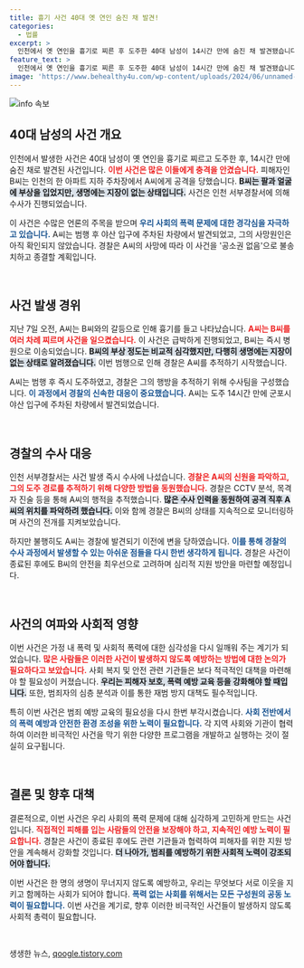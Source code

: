```yaml
---
title: 흉기 사건 40대 옛 연인 숨진 채 발견!
categories:
  - 법률
excerpt: >
  인천에서 옛 연인을 흉기로 찌른 후 도주한 40대 남성이 14시간 만에 숨진 채 발견됐습니다. 피해자는 생명에는 지장이 없지만, 이 사건의 전개는 충격적입니다. 사건의 진실이 궁금하다면 클릭하세요!
feature_text: >
  인천에서 옛 연인을 흉기로 찌른 후 도주한 40대 남성이 14시간 만에 숨진 채 발견됐습니다. 피해자는 생명에는 지장이 없지만, 이 사건의 전개는 충격적입니다. 사건의 진실이 궁금하다면 클릭하세요!
image: 'https://www.behealthy4u.com/wp-content/uploads/2024/06/unnamed-file.png'
---
```


<p><img src="https://www.behealthy4u.com/wp-content/uploads/2024/06/unnamed-file.png" alt="info 속보" /></p>

<h2 data-ke-size="size26">40대 남성의 사건 개요</h2>

<p data-ke-size="size16">인천에서 발생한 사건은 40대 남성이 옛 연인을 흉기로 찌르고 도주한 후, 14시간 만에 숨진 채로 발견된 사건입니다. <b><span style="color: #ee2323;">이번 사건은 많은 이들에게 충격을 안겼습니다.</span></b> 피해자인 B씨는 인천의 한 아파트 지하 주차장에서 A씨에게 공격을 당했습니다. <b><span style="background-color: #21538527;">B씨는 팔과 얼굴에 부상을 입었지만, 생명에는 지장이 없는 상태입니다.</span></b> 사건은 인천 서부경찰서에 의해 수사가 진행되었습니다.</p>

<p data-ke-size="size16">이 사건은 수많은 언론의 주목을 받으며 <b><span style="color: #1a5490;">우리 사회의 폭력 문제에 대한 경각심을 자극하고 있습니다.</span></b> A씨는 범행 후 야산 입구에 주차된 차량에서 발견되었고, 그의 사망원인은 아직 확인되지 않았습니다. 경찰은 A씨의 사망에 따라 이 사건을 '공소권 없음'으로 불송치하고 종결할 계획입니다.</p>

<p data-ke-size="size16">&nbsp;</p>

<h2 data-ke-size="size26">사건 발생 경위</h2>

<p data-ke-size="size16">지난 7일 오전, A씨는 B씨와의 갈등으로 인해 흉기를 들고 나타났습니다. <b><span style="color: #ee2323;">A씨는 B씨를 여러 차례 찌르며 사건을 일으켰습니다.</span></b> 이 사건은 급박하게 진행되었고, B씨는 즉시 병원으로 이송되었습니다. <b><span style="background-color: #21538527;">B씨의 부상 정도는 비교적 심각했지만, 다행히 생명에는 지장이 없는 상태로 알려졌습니다.</span></b> 이번 범행으로 인해 경찰은 A씨를 추적하기 시작했습니다.</p>

<p data-ke-size="size16">A씨는 범행 후 즉시 도주하였고, 경찰은 그의 행방을 추적하기 위해 수사팀을 구성했습니다. <b><span style="color: #1a5490;">이 과정에서 경찰의 신속한 대응이 중요했습니다.</span></b> A씨는 도주 14시간 만에 군포시 야산 입구에 주차된 차량에서 발견되었습니다.</p>

<p data-ke-size="size16">&nbsp;</p>

<h2 data-ke-size="size26">경찰의 수사 대응</h2>

<p data-ke-size="size16">인천 서부경찰서는 사건 발생 즉시 수사에 나섰습니다. <b><span style="color: #ee2323;">경찰은 A씨의 신원을 파악하고, 그의 도주 경로를 추적하기 위해 다양한 방법을 동원했습니다.</span></b> 경찰은 CCTV 분석, 목격자 진술 등을 통해 A씨의 행적을 추적했습니다. <b><span style="background-color: #21538527;">많은 수사 인력을 동원하여 공격 직후 A씨의 위치를 파악하려 했습니다.</span></b> 이와 함께 경찰은 B씨의 상태를 지속적으로 모니터링하며 사건의 전개를 지켜보았습니다.</p>

<p data-ke-size="size16">하지만 불행히도 A씨는 경찰에 발견되기 이전에 변을 당하였습니다. <b><span style="color: #1a5490;">이를 통해 경찰의 수사 과정에서 발생할 수 있는 아쉬운 점들을 다시 한번 생각하게 됩니다.</span></b> 경찰은 사건이 종료된 후에도 B씨의 안전을 최우선으로 고려하며 심리적 지원 방안을 마련할 예정입니다.</p>

<p data-ke-size="size16">&nbsp;</p>

<h2 data-ke-size="size26">사건의 여파와 사회적 영향</h2>

<p data-ke-size="size16">이번 사건은 가정 내 폭력 및 사회적 폭력에 대한 심각성을 다시 일깨워 주는 계기가 되었습니다. <b><span style="color: #ee2323;">많은 사람들은 이러한 사건이 발생하지 않도록 예방하는 방법에 대한 논의가 필요하다고 보았습니다.</span></b> 사회 복지 및 안전 관련 기관들은 보다 적극적인 대책을 마련해야 할 필요성이 커졌습니다. <b><span style="background-color: #21538527;">우리는 피해자 보호, 폭력 예방 교육 등을 강화해야 할 때입니다.</span></b> 또한, 범죄자의 심층 분석과 이를 통한 재범 방지 대책도 필수적입니다.</p>

<p data-ke-size="size16">특히 이번 사건은 범죄 예방 교육의 필요성을 다시 한번 부각시켰습니다. <b><span style="color: #1a5490;">사회 전반에서의 폭력 예방과 안전한 환경 조성을 위한 노력이 필요합니다.</span></b> 각 지역 사회와 기관이 협력하여 이러한 비극적인 사건을 막기 위한 다양한 프로그램을 개발하고 실행하는 것이 절실히 요구됩니다.</p>

<p data-ke-size="size16">&nbsp;</p>

<h2 data-ke-size="size26">결론 및 향후 대책</h2>

<p data-ke-size="size16">결론적으로, 이번 사건은 우리 사회의 폭력 문제에 대해 심각하게 고민하게 만드는 사건입니다. <b><span style="color: #ee2323;">직접적인 피해를 입는 사람들의 안전을 보장해야 하고, 지속적인 예방 노력이 필요합니다.</span></b> 경찰은 사건이 종료된 후에도 관련 기관들과 협력하여 피해자를 위한 지원 방안을 계속해서 강화할 것입니다. <b><span style="background-color: #21538527;">더 나아가, 범죄를 예방하기 위한 사회적 노력이 강조되어야 합니다.</span></b> </p>

<p data-ke-size="size16">이번 사건은 한 명의 생명이 무너지지 않도록 예방하고, 우리는 무엇보다 서로 이웃을 지키고 함께하는 사회가 되어야 합니다. <b><span style="color: #1a5490;">폭력 없는 사회를 위해서는 모든 구성원의 공동 노력이 필요합니다.</span></b> 이번 사건을 계기로, 향후 이러한 비극적인 사건들이 발생하지 않도록 사회적 총력이 필요합니다.</p>

<p data-ke-size="size16">&nbsp;</p>
생생한 뉴스, <a href="https://qoogle.tistory.com" rel="dofollow">qoogle.tistory.com</a>


